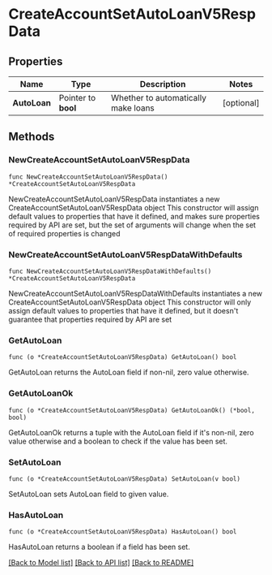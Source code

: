 # CreateAccountSetAutoLoanV5RespData

## Properties

Name | Type | Description | Notes
------------ | ------------- | ------------- | -------------
**AutoLoan** | Pointer to **bool** | Whether to automatically make loans | [optional] 

## Methods

### NewCreateAccountSetAutoLoanV5RespData

`func NewCreateAccountSetAutoLoanV5RespData() *CreateAccountSetAutoLoanV5RespData`

NewCreateAccountSetAutoLoanV5RespData instantiates a new CreateAccountSetAutoLoanV5RespData object
This constructor will assign default values to properties that have it defined,
and makes sure properties required by API are set, but the set of arguments
will change when the set of required properties is changed

### NewCreateAccountSetAutoLoanV5RespDataWithDefaults

`func NewCreateAccountSetAutoLoanV5RespDataWithDefaults() *CreateAccountSetAutoLoanV5RespData`

NewCreateAccountSetAutoLoanV5RespDataWithDefaults instantiates a new CreateAccountSetAutoLoanV5RespData object
This constructor will only assign default values to properties that have it defined,
but it doesn't guarantee that properties required by API are set

### GetAutoLoan

`func (o *CreateAccountSetAutoLoanV5RespData) GetAutoLoan() bool`

GetAutoLoan returns the AutoLoan field if non-nil, zero value otherwise.

### GetAutoLoanOk

`func (o *CreateAccountSetAutoLoanV5RespData) GetAutoLoanOk() (*bool, bool)`

GetAutoLoanOk returns a tuple with the AutoLoan field if it's non-nil, zero value otherwise
and a boolean to check if the value has been set.

### SetAutoLoan

`func (o *CreateAccountSetAutoLoanV5RespData) SetAutoLoan(v bool)`

SetAutoLoan sets AutoLoan field to given value.

### HasAutoLoan

`func (o *CreateAccountSetAutoLoanV5RespData) HasAutoLoan() bool`

HasAutoLoan returns a boolean if a field has been set.


[[Back to Model list]](../README.md#documentation-for-models) [[Back to API list]](../README.md#documentation-for-api-endpoints) [[Back to README]](../README.md)


